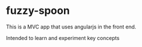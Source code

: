 # fuzzy-spoon

This is a MVC app that uses angularjs in the front end. 

Intended to learn and experiment key concepts
